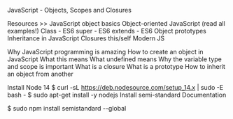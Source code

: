 JavaScript - Objects, Scopes and Closures

Resources >>
JavaScript object basics
Object-oriented JavaScript (read all examples!)
Class - ES6
super - ES6
extends - ES6
Object prototypes
Inheritance in JavaScript
Closures
this/self
Modern JS

Why JavaScript programming is amazing
How to create an object in JavaScript
What this means
What undefined means
Why the variable type and scope is important
What is a closure
What is a prototype
How to inherit an object from another

Install Node 14
$ curl -sL https://deb.nodesource.com/setup_14.x | sudo -E bash -
$ sudo apt-get install -y nodejs
Install semi-standard
Documentation

$ sudo npm install semistandard --global
